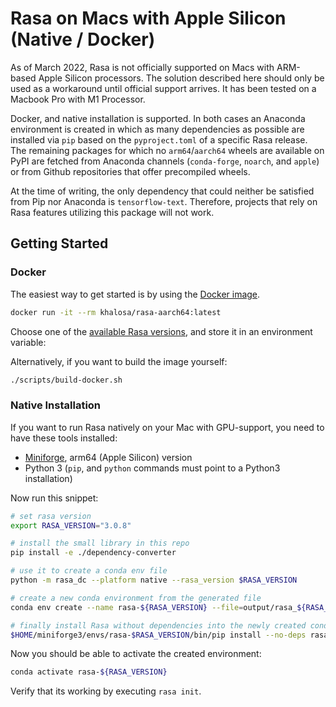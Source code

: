 # Rasa on Macs with Apple Silicon (Native / Docker)

As of March 2022, Rasa is not officially supported on Macs with ARM-based Apple Silicon processors.
The solution described here should only be used as a workaround until official support arrives.
It has been tested on a Macbook Pro with M1 Processor.

Docker, and native installation is supported. In both cases an Anaconda environment is created in which as many dependencies as possible are installed via `pip` based on the `pyproject.toml` of a specific Rasa release.
The remaining packages for which no `arm64`/`aarch64` wheels are available on PyPI are fetched from Anaconda channels (`conda-forge`, `noarch`, and `apple`) or from Github repositories that offer precompiled wheels.

At the time of writing, the only dependency that could neither be satisfied from Pip nor Anaconda is `tensorflow-text`.
Therefore, projects that rely on Rasa features utilizing this package will not work.

## Getting Started

### Docker

The easiest way to get started is by using the [Docker image](https://hub.docker.com/r/khalosa/rasa-aarch64).

```bash
docker run -it --rm khalosa/rasa-aarch64:latest
```

Choose one of the [available Rasa versions](/output/docker), and store it in an environment variable:

Alternatively, if you want to build the image yourself:

```bash
./scripts/build-docker.sh
```

### Native Installation

If you want to run Rasa natively on your Mac with GPU-support, you need to have these tools installed:

- [Miniforge](https://github.com/conda-forge/miniforge), arm64 (Apple Silicon) version
- Python 3 (`pip`, and `python` commands must point to a Python3 installation)

Now run this snippet:

```bash
# set rasa version
export RASA_VERSION="3.0.8"

# install the small library in this repo
pip install -e ./dependency-converter

# use it to create a conda env file
python -m rasa_dc --platform native --rasa_version $RASA_VERSION

# create a new conda environment from the generated file
conda env create --name rasa-${RASA_VERSION} --file=output/rasa_${RASA_VERSION}_native_env.yml

# finally install Rasa without dependencies into the newly created conda environment
$HOME/miniforge3/envs/rasa-$RASA_VERSION/bin/pip install --no-deps rasa==$RASA_VERSION
```

Now you should be able to activate the created environment:

```bash
conda activate rasa-${RASA_VERSION}
```

Verify that its working by executing `rasa init`.
